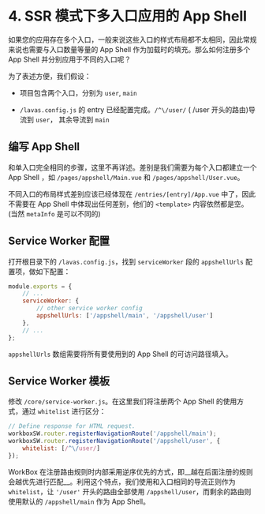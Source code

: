 # 4. SSR 模式下多入口应用的 App Shell

如果您的应用存在多个入口，一般来说这些入口的样式布局都不太相同，因此常规来说也需要与入口数量等量的 App Shell 作为加载时的填充。那么如何注册多个 App Shell 并分别应用于不同的入口呢？

为了表述方便，我们假设：

* 项目包含两个入口，分别为 `user`, `main`

* `/lavas.config.js` 的 entry 已经配置完成。`/^\/user/` ( /user 开头的路由)导流到 `user`， 其余导流到 `main`

## 编写 App Shell

和单入口完全相同的步骤，这里不再详述。差别是我们需要为每个入口都建立一个 App Shell ，如 `/pages/appshell/Main.vue` 和 `/pages/appshell/User.vue`。

不同入口的布局样式差别应该已经体现在 `/entries/[entry]/App.vue` 中了，因此不需要在 App Shell 中体现出任何差别，他们的 `<template>` 内容依然都是空。(当然 `metaInfo` 是可以不同的)

## Service Worker 配置

打开根目录下的 `/lavas.config.js`，找到 `serviceWorker` 段的 `appshellUrls` 配置项，做如下配置：

```javascript
module.exports = {
    // ...
    serviceWorker: {
        // other service worker config
        appshellUrls: ['/appshell/main', '/appshell/user']
    },
    // ...
};
```

`appshellUrls` 数组需要将所有要使用到的 App Shell 的可访问路径填入。

## Service Worker 模板

修改 `/core/service-worker.js`。在这里我们将注册两个 App Shell 的使用方式，通过 `whitelist` 进行区分：

```javascript
// Define response for HTML request.
workboxSW.router.registerNavigationRoute('/appshell/main');
workboxSW.router.registerNavigationRoute('/appshell/user', {
    whitelist: [/^\/user/]
});
```

WorkBox 在注册路由规则时内部采用逆序优先的方式，即__越在后面注册的规则会越优先进行匹配__。利用这个特点，我们使用和入口相同的导流正则作为 `whitelist`，让 `'/user'` 开头的路由全部使用 `/appshell/user`，而剩余的路由则使用默认的 `/appshell/main` 作为 App Shell。

